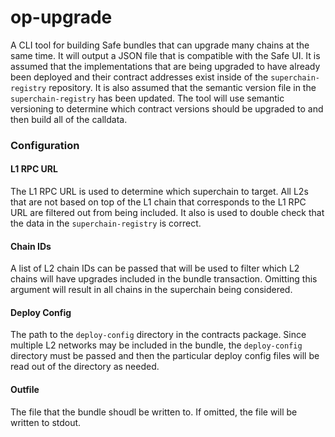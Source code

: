 # op-upgrade

A CLI tool for building Safe bundles that can upgrade many chains
at the same time. It will output a JSON file that is compatible with
the Safe UI. It is assumed that the implementations that are being
upgraded to have already been deployed and their contract addresses
exist inside of the `superchain-registry` repository. It is also
assumed that the semantic version file in the `superchain-registry`
has been updated. The tool will use semantic versioning to determine
which contract versions should be upgraded to and then build all of
the calldata.

### Configuration

#### L1 RPC URL

The L1 RPC URL is used to determine which superchain to target. All
L2s that are not based on top of the L1 chain that corresponds to the
L1 RPC URL are filtered out from being included. It also is used to
double check that the data in the `superchain-registry` is correct.

#### Chain IDs

A list of L2 chain IDs can be passed that will be used to filter which
L2 chains will have upgrades included in the bundle transaction. Omitting
this argument will result in all chains in the superchain being considered.

#### Deploy Config

The path to the `deploy-config` directory in the contracts package.
Since multiple L2 networks may be included in the bundle, the `deploy-config`
directory must be passed and then the particular deploy config files will
be read out of the directory as needed.

#### Outfile

The file that the bundle shoudl be written to. If omitted, the file
will be written to stdout.
